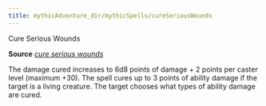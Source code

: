 ```yaml
---
title: mythicAdventure_dir/mythicSpells/cureSeriousWounds
---
```

Cure Serious Wounds

**Source** [_cure serious wounds_](spell_dir/cureSeriousWounds#_cure-serious-wounds)

The damage cured increases to 6d8 points of damage + 2 points per caster level (maximum +30). The spell cures up to 3 points of ability damage if the target is a living creature. The target chooses what types of ability damage are cured.

